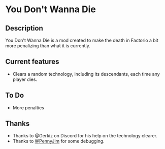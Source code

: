 # You Don't Wanna Die

## Description

You Don't Wanna Die is a mod created to make the death in Factorio a bit more penalizing than what it is currently.

## Current features

- Clears a random technology, including its descendants, each time any player dies.

## To Do

- More penalties

## Thanks

- Thanks to @Gerkiz on Discord for his help on the technology clearer.
- Thanks to [@PennyJim](https://github.com/PennyJim) for some debugging.